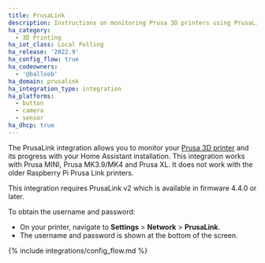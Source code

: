 ```yaml
---
title: PrusaLink
description: Instructions on monitoring Prusa 3D printers using PrusaLink.
ha_category:
  - 3D Printing
ha_iot_class: Local Polling
ha_release: '2022.9'
ha_config_flow: true
ha_codeowners:
  - '@balloob'
ha_domain: prusalink
ha_integration_type: integration
ha_platforms:
  - button
  - camera
  - sensor
ha_dhcp: true
---
```


The PrusaLink integration allows you to monitor your [Prusa 3D printer](https://www.prusa3d.com) and its progress with your Home Assistant installation. This integration works with Prusa MINI, Prusa MK3.9/MK4 and Prusa XL. It does not work with the older Raspberry Pi Prusa Link printers.

This integration requires PrusaLink v2 which is available in firmware 4.4.0 or later.

To obtain the username and password:
 - On your printer, navigate to **Settings** > **Network** > **PrusaLink**. 
 - The username and password is shown at the bottom of the screen.

{% include integrations/config_flow.md %}
